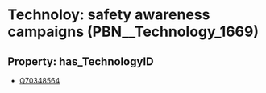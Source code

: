 # Technoloy: __safety awareness campaigns__ (PBN__Technology_1669)

## Property: has_TechnologyID

* [Q70348564](Q70348564)

